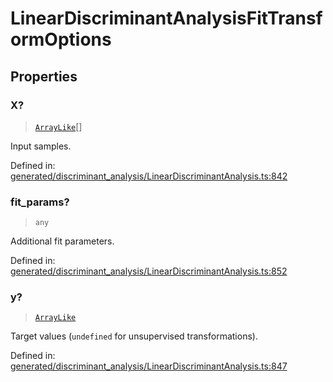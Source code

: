 # LinearDiscriminantAnalysisFitTransformOptions

## Properties

### X?

> [`ArrayLike`](../types/ArrayLike.md)[]

Input samples.

Defined in:  [generated/discriminant\_analysis/LinearDiscriminantAnalysis.ts:842](https://github.com/transitive-bullshit/scikit-learn-ts/blob/b59c1ff/packages/sklearn/src/generated/discriminant_analysis/LinearDiscriminantAnalysis.ts#L842)

### fit\_params?

> `any`

Additional fit parameters.

Defined in:  [generated/discriminant\_analysis/LinearDiscriminantAnalysis.ts:852](https://github.com/transitive-bullshit/scikit-learn-ts/blob/b59c1ff/packages/sklearn/src/generated/discriminant_analysis/LinearDiscriminantAnalysis.ts#L852)

### y?

> [`ArrayLike`](../types/ArrayLike.md)

Target values (`undefined` for unsupervised transformations).

Defined in:  [generated/discriminant\_analysis/LinearDiscriminantAnalysis.ts:847](https://github.com/transitive-bullshit/scikit-learn-ts/blob/b59c1ff/packages/sklearn/src/generated/discriminant_analysis/LinearDiscriminantAnalysis.ts#L847)

